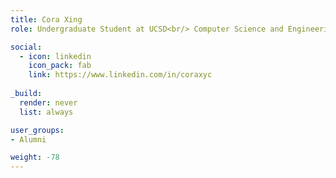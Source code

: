 ```yaml
---
title: Cora Xing
role: Undergraduate Student at UCSD<br/> Computer Science and Engineering

social:
  - icon: linkedin
    icon_pack: fab
    link: https://www.linkedin.com/in/coraxyc
    
_build:
  render: never
  list: always

user_groups:
- Alumni

weight: -78
---
```

